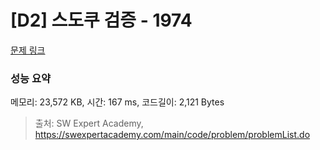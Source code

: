 # [D2] 스도쿠 검증 - 1974 

[문제 링크](https://swexpertacademy.com/main/code/problem/problemDetail.do?contestProbId=AV5Psz16AYEDFAUq) 

### 성능 요약

메모리: 23,572 KB, 시간: 167 ms, 코드길이: 2,121 Bytes



> 출처: SW Expert Academy, https://swexpertacademy.com/main/code/problem/problemList.do